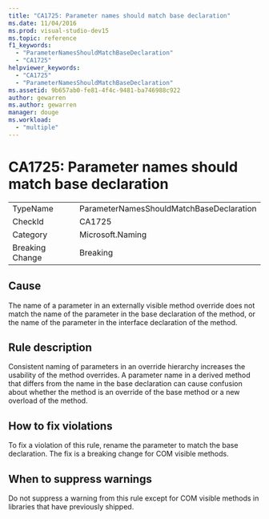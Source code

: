 ```yaml
---
title: "CA1725: Parameter names should match base declaration"
ms.date: 11/04/2016
ms.prod: visual-studio-dev15
ms.topic: reference
f1_keywords:
  - "ParameterNamesShouldMatchBaseDeclaration"
  - "CA1725"
helpviewer_keywords:
  - "CA1725"
  - "ParameterNamesShouldMatchBaseDeclaration"
ms.assetid: 9b657ab0-fe81-4f4c-9481-ba746988c922
author: gewarren
ms.author: gewarren
manager: douge
ms.workload:
  - "multiple"
---
```

# CA1725: Parameter names should match base declaration

|||
|-|-|
|TypeName|ParameterNamesShouldMatchBaseDeclaration|
|CheckId|CA1725|
|Category|Microsoft.Naming|
|Breaking Change|Breaking|

## Cause
 The name of a parameter in an externally visible method override does not match the name of the parameter in the base declaration of the method, or the name of the parameter in the interface declaration of the method.

## Rule description
 Consistent naming of parameters in an override hierarchy increases the usability of the method overrides. A parameter name in a derived method that differs from the name in the base declaration can cause confusion about whether the method is an override of the base method or a new overload of the method.

## How to fix violations
 To fix a violation of this rule, rename the parameter to match the base declaration. The fix is a breaking change for COM visible methods.

## When to suppress warnings
 Do not suppress a warning from this rule except for COM visible methods in libraries that have previously shipped.